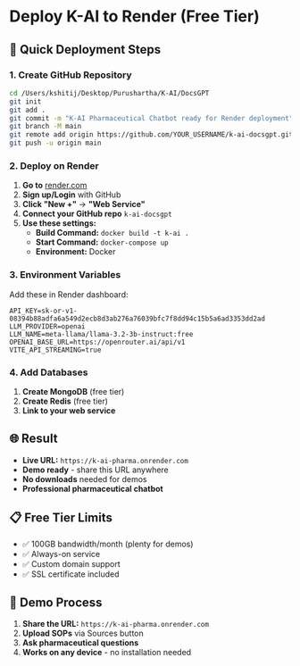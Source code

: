 # Deploy K-AI to Render (Free Tier)

## 🚀 Quick Deployment Steps

### 1. Create GitHub Repository
```bash
cd /Users/kshitij/Desktop/Purushartha/K-AI/DocsGPT
git init
git add .
git commit -m "K-AI Pharmaceutical Chatbot ready for Render deployment"
git branch -M main
git remote add origin https://github.com/YOUR_USERNAME/k-ai-docsgpt.git
git push -u origin main
```

### 2. Deploy on Render
1. **Go to** [render.com](https://render.com)
2. **Sign up/Login** with GitHub
3. **Click "New +"** → **"Web Service"**
4. **Connect your GitHub repo** `k-ai-docsgpt`
5. **Use these settings:**
   - **Build Command:** `docker build -t k-ai .`
   - **Start Command:** `docker-compose up`
   - **Environment:** Docker

### 3. Environment Variables
Add these in Render dashboard:
```
API_KEY=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
LLM_PROVIDER=openai  
LLM_NAME=meta-llama/llama-3.2-3b-instruct:free
OPENAI_BASE_URL=https://openrouter.ai/api/v1
VITE_API_STREAMING=true
```

### 4. Add Databases
1. **Create MongoDB** (free tier)
2. **Create Redis** (free tier) 
3. **Link to your web service**

## 🌐 Result
- **Live URL:** `https://k-ai-pharma.onrender.com`
- **Demo ready** - share this URL anywhere
- **No downloads** needed for demos
- **Professional pharmaceutical chatbot**

## 📋 Free Tier Limits
- ✅ 100GB bandwidth/month (plenty for demos)
- ✅ Always-on service
- ✅ Custom domain support
- ✅ SSL certificate included

## 🎯 Demo Process
1. **Share the URL:** `https://k-ai-pharma.onrender.com`  
2. **Upload SOPs** via Sources button
3. **Ask pharmaceutical questions**
4. **Works on any device** - no installation needed